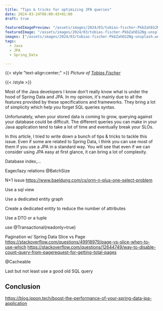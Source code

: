 ```yaml
---
title: "Tips & tricks for optimizing JPA queries"
date: 2024-03-24T06:00:43+01:00
draft: true
  
featuredImagePreview: "/assets/images/2024/03/tobias-fischer-PkbZahEG2Ng-unsplash.webp"
featuredImage: "/assets/images/2024/03/tobias-fischer-PkbZahEG2Ng-unsplash.webp"
images: ["/assets/images/2024/03/tobias-fischer-PkbZahEG2Ng-unsplash.webp"]
tags:
  - Java
  - JPA
  - Spring_Data

---
```


{{< style "text-align:center;" >}}
_Picture of [Tobias Fischer](https://unsplash.com/fr/@tofi?utm_content=creditCopyText&utm_medium=referral&utm_source=unsplash)_

{{< /style >}}

Most of the Java developers I know don't really know what is under the hood of Spring Data and JPA.
In my opinion, it's mainly due to all the features provided by these specifications and frameworks. 
They bring a lot of simplicity which help you forget SQL queries syntax.

Unfortunately, when your stored data is coming to grow, querying against your database could be difficult. 
The different queries you can make in your Java application tend to take a lot of time and eventually break your SLOs.

In this article, I tried to write down a bunch of tips & tricks to tackle this issue.
Even if some are related to Spring Data, I think you can use most of them if you use a JPA in a standard way.
You will see that even if we can consider using JPA easy at first glance, it can bring a lot of complexity.

Database index,...


Eager/lazy relations
@BatchSize

N+1 issue
https://www.baeldung.com/cs/orm-n-plus-one-select-problem

Use a sql view

Use a dedicated entity graph

Create a dedicated entity to reduce the number of attributes

Use a DTO or a tuple

use @Transactional(readonly=true) 

Pagination w/ Spring Data
Slice vs Page
https://stackoverflow.com/questions/49918979/page-vs-slice-when-to-use-which
https://stackoverflow.com/questions/12644749/way-to-disable-count-query-from-pagerequest-for-getting-total-pages

@Cacheable

Last but not least use a good old SQL query

## Conclusion
https://blog.ippon.tech/boost-the-performance-of-your-spring-data-jpa-application


